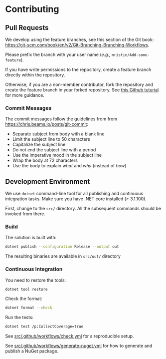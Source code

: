 # Contributing

## Pull Requests

We develop using the feature branches, see this section of the Git book:
https://git-scm.com/book/en/v2/Git-Branching-Branching-Workflows.

Please prefix the branch with your user name
(*e.g.,* `mristin/Add-some-feature`).

If you have write permissions to the repository,
create a feature branch directly within the repository.

Otherwise, if you are a non-member contributor, fork the repository and create
the feature branch in your forked repository. See [this Github tuturial](
https://help.github.com/en/github/collaborating-with-issues-and-pull-requests/creating-a-pull-request-from-a-fork
) for more guidance.

### Commit Messages

The commit messages follow the guidelines from
from https://chris.beams.io/posts/git-commit:
* Separate subject from body with a blank line
* Limit the subject line to 50 characters
* Capitalize the subject line
* Do not end the subject line with a period
* Use the imperative mood in the subject line
* Wrap the body at 72 characters
* Use the body to explain *what* and *why* (instead of *how*)

## Development Environment

We use `dotnet` command-line tool for all publishing and continuous integration
tasks. Make sure you have .NET core installed (≥ 3.1.100).

First, change to the `src/` directory. All the subsequent commands should be
invoked from there.

### Build

The solution is built with:

```bash
dotnet publish --configuration Release --output out
```

The resulting binaries are available in `src/out/` directory

### Continuous Integration

You need to restore the tools:

```bash
dotnet tool restore
```

Check the format:

```bash
dotnet format --check
```

Run the tests:

```bash
dotnet test /p:CollectCoverage=true
```

See [src/.github/workflows/check.yml](
src/.github/workflows/check.yml
) for a reproducible setup.

See [src/.github/workflows/generate-nuget.yml](
src/.github/workflows/generate-nuget.yml
) for how to generate and publish a NuGet package.
